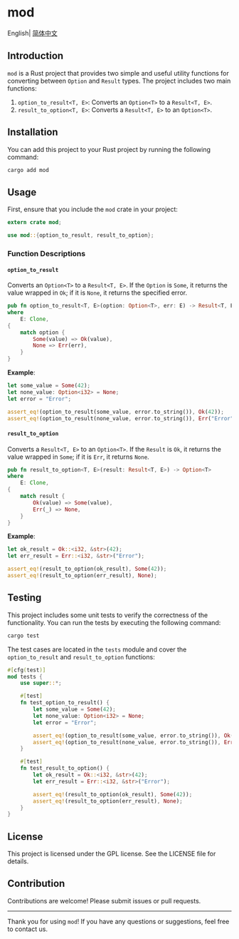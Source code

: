 # mod

English| [简体中文](README.md)

## Introduction

`mod` is a Rust project that provides two simple and useful utility functions for converting between `Option` and `Result` types. The project includes two main functions:

1. `option_to_result<T, E>`: Converts an `Option<T>` to a `Result<T, E>`.
2. `result_to_option<T, E>`: Converts a `Result<T, E>` to an `Option<T>`.

## Installation

You can add this project to your Rust project by running the following command:

```sh
cargo add mod
```

## Usage

First, ensure that you include the `mod` crate in your project:

```rust
extern crate mod;

use mod::{option_to_result, result_to_option};
```

### Function Descriptions

#### `option_to_result`

Converts an `Option<T>` to a `Result<T, E>`. If the `Option` is `Some`, it returns the value wrapped in `Ok`; if it is `None`, it returns the specified error.

```rust
pub fn option_to_result<T, E>(option: Option<T>, err: E) -> Result<T, E>
where
    E: Clone,
{
    match option {
        Some(value) => Ok(value),
        None => Err(err),
    }
}
```

**Example**:

```rust
let some_value = Some(42);
let none_value: Option<i32> = None;
let error = "Error";

assert_eq!(option_to_result(some_value, error.to_string()), Ok(42));
assert_eq!(option_to_result(none_value, error.to_string()), Err("Error".to_string()));
```

#### `result_to_option`

Converts a `Result<T, E>` to an `Option<T>`. If the `Result` is `Ok`, it returns the value wrapped in `Some`; if it is `Err`, it returns `None`.

```rust
pub fn result_to_option<T, E>(result: Result<T, E>) -> Option<T>
where
    E: Clone,
{
    match result {
        Ok(value) => Some(value),
        Err(_) => None,
    }
}
```

**Example**:

```rust
let ok_result = Ok::<i32, &str>(42);
let err_result = Err::<i32, &str>("Error");

assert_eq!(result_to_option(ok_result), Some(42));
assert_eq!(result_to_option(err_result), None);
```

## Testing

This project includes some unit tests to verify the correctness of the functionality. You can run the tests by executing the following command:

```sh
cargo test
```

The test cases are located in the `tests` module and cover the `option_to_result` and `result_to_option` functions:

```rust
#[cfg(test)]
mod tests {
    use super::*;

    #[test]
    fn test_option_to_result() {
        let some_value = Some(42);
        let none_value: Option<i32> = None;
        let error = "Error";

        assert_eq!(option_to_result(some_value, error.to_string()), Ok(42));
        assert_eq!(option_to_result(none_value, error.to_string()), Err("Error".to_string()));
    }

    #[test]
    fn test_result_to_option() {
        let ok_result = Ok::<i32, &str>(42);
        let err_result = Err::<i32, &str>("Error");

        assert_eq!(result_to_option(ok_result), Some(42));
        assert_eq!(result_to_option(err_result), None);
    }
}
```

## License

This project is licensed under the GPL license. See the LICENSE file for details.

## Contribution

Contributions are welcome! Please submit issues or pull requests.

---

Thank you for using `mod`! If you have any questions or suggestions, feel free to contact us.